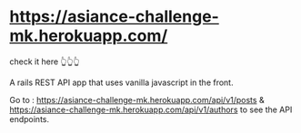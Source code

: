 # https://asiance-challenge-mk.herokuapp.com/

check it here 👆👆👆

A rails REST API app that uses vanilla javascript in the front.

Go to : https://asiance-challenge-mk.herokuapp.com/api/v1/posts & https://asiance-challenge-mk.herokuapp.com/api/v1/authors to see the API endpoints.
